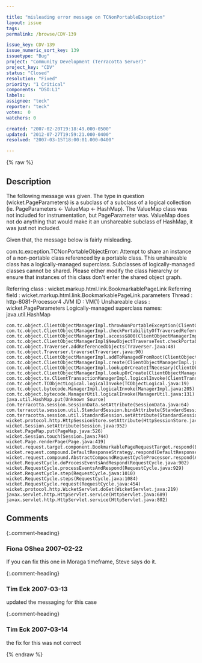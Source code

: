 ```yaml
---

title: "misleading error message on TCNonPortableException"
layout: issue
tags: 
permalink: /browse/CDV-139

issue_key: CDV-139
issue_numeric_sort_key: 139
issuetype: "Bug"
project: "Community Development (Terracotta Server)"
project_key: "CDV"
status: "Closed"
resolution: "Fixed"
priority: "1 Critical"
components: "DSO:L1"
labels: 
assignee: "teck"
reporter: "teck"
votes:  0
watchers: 0

created: "2007-02-20T19:18:49.000-0500"
updated: "2012-07-27T19:59:21.000-0400"
resolved: "2007-03-15T18:00:01.000-0400"

---
```




{% raw %}



## Description

<div markdown="1" class="description">

The following message was given. The type in question (wicket.PageParameters) is a subclass of a subclass of a logical collection (ie. PageParameters <- ValueMap <- HashMap). The ValueMap class was not included for instrumentation, but PageParameter was. ValueMap does not do anything that would make it an unshareable subclass of HashMap, it was just not included. 

Given that, the message below is fairly misleading. 

com.tc.exception.TCNonPortableObjectError: Attempt to share an instance of a non-portable class referenced by a portable class. This
unshareable class has a logically-managed superclass. Subclasses of logically-managed
classes cannot be shared. Please either modify the class hierarchy or ensure that instances of
this class don't enter the shared object graph.

Referring class                   : wicket.markup.html.link.BookmarkablePageLink
Referring field                   : wicket.markup.html.link.BookmarkablePageLink.parameters
Thread                            : http-8081-Processor4
JVM ID                            : VM(1)
Unshareable class                 : wicket.PageParameters
Logically-managed superclass names: java.util.HashMap

    com.tc.object.ClientObjectManagerImpl.throwNonPortableException(ClientObjectManagerImpl.java:627)
    com.tc.object.ClientObjectManagerImpl.checkPortabilityOfTraversedReference(ClientObjectManagerImpl.java:569)
    com.tc.object.ClientObjectManagerImpl.access$800(ClientObjectManagerImpl.java:64)
    com.tc.object.ClientObjectManagerImpl$NewObjectTraverseTest.checkPortability(ClientObjectManagerImpl.java:844)
    com.tc.object.Traverser.addReferencedObjects(Traverser.java:48)
    com.tc.object.Traverser.traverse(Traverser.java:90)
    com.tc.object.ClientObjectManagerImpl.addToManagedFromRoot(ClientObjectManagerImpl.java:787)
    com.tc.object.ClientObjectManagerImpl.create(ClientObjectManagerImpl.java:261)
    com.tc.object.ClientObjectManagerImpl.lookupOrCreateIfNecesary(ClientObjectManagerImpl.java:326)
    com.tc.object.ClientObjectManagerImpl.lookupOrCreate(ClientObjectManagerImpl.java:298)
    com.tc.object.tx.ClientTransactionManagerImpl.logicalInvoke(ClientTransactionManagerImpl.java:573)
    com.tc.object.TCObjectLogical.logicalInvoke(TCObjectLogical.java:19)
    com.tc.object.bytecode.ManagerImpl.logicalInvoke(ManagerImpl.java:205)
    com.tc.object.bytecode.ManagerUtil.logicalInvoke(ManagerUtil.java:131)
    java.util.HashMap.put(Unknown Source)
    com.terracotta.session.SessionData.setAttribute(SessionData.java:64)
    com.terracotta.session.util.StandardSession.bindAttribute(StandardSession.java:154)
    com.terracotta.session.util.StandardSession.setAttribute(StandardSession.java:49)
    wicket.protocol.http.HttpSessionStore.setAttribute(HttpSessionStore.java:87)
    wicket.Session.setAttribute(Session.java:952)
    wicket.PageMap.put(PageMap.java:526)
    wicket.Session.touch(Session.java:744)
    wicket.Page.renderPage(Page.java:419)
    wicket.request.target.component.BookmarkablePageRequestTarget.respond(BookmarkablePageRequestTarget.java:226)
    wicket.request.compound.DefaultResponseStrategy.respond(DefaultResponseStrategy.java:49)
    wicket.request.compound.AbstractCompoundRequestCycleProcessor.respond(AbstractCompoundRequestCycleProcessor.java:66)
    wicket.RequestCycle.doProcessEventsAndRespond(RequestCycle.java:902)
    wicket.RequestCycle.processEventsAndRespond(RequestCycle.java:929)
    wicket.RequestCycle.step(RequestCycle.java:1010)
    wicket.RequestCycle.steps(RequestCycle.java:1084)
    wicket.RequestCycle.request(RequestCycle.java:454)
    wicket.protocol.http.WicketServlet.doGet(WicketServlet.java:219)
    javax.servlet.http.HttpServlet.service(HttpServlet.java:689)
    javax.servlet.http.HttpServlet.service(HttpServlet.java:802)

</div>

## Comments


{:.comment-heading}
### **Fiona OShea** <span class="date">2007-02-22</span>

<div markdown="1" class="comment">

If you can fix this one in Moraga timeframe, Steve says do it.

</div>


{:.comment-heading}
### **Tim Eck** <span class="date">2007-03-13</span>

<div markdown="1" class="comment">

updated the messaging for this case

</div>


{:.comment-heading}
### **Tim Eck** <span class="date">2007-03-14</span>

<div markdown="1" class="comment">

the fix for this was not correct

</div>



{% endraw %}
